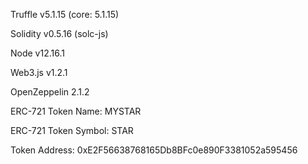 Truffle v5.1.15 (core: 5.1.15)

Solidity v0.5.16 (solc-js)

Node v12.16.1

Web3.js v1.2.1

OpenZeppelin 2.1.2


ERC-721 Token Name: MYSTAR

ERC-721 Token Symbol: STAR

Token Address: 0xE2F56638768165Db8BFc0e890F3381052a595456
